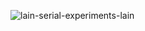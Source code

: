![lain-serial-experiments-lain](https://github.com/user-attachments/assets/ebb5ae2e-2133-4e77-8830-0737d8b41b35)
